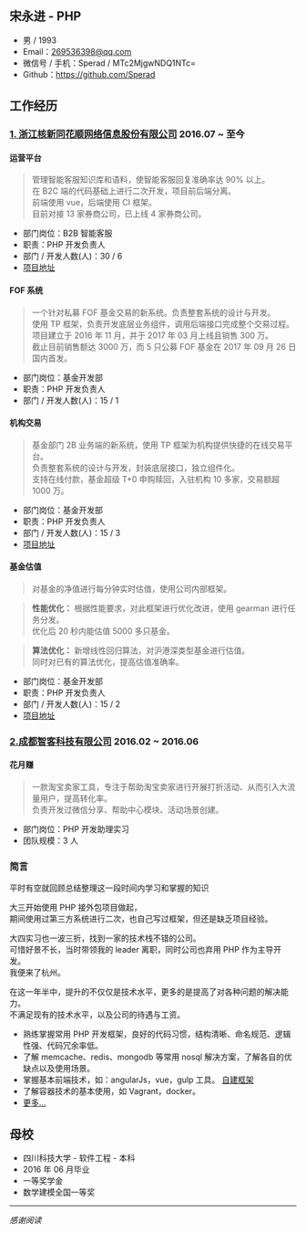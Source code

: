 ## 宋永进 - PHP

- 男 / 1993
- Email：269536398@qq.com
- 微信号 / 手机：Sperad / MTc2MjgwNDQ1NTc=
- Github：https://github.com/Sperad

## 工作经历

### [1. 浙江核新同花顺网络信息股份有限公司](http://www.10jqka.com.cn/) **2016.07 ~ 至今**

#### 运营平台

> 管理智能客服知识库和语料，使智能客服回复准确率达 90% 以上。  
在 B2C 端的代码基础上进行二次开发，项目前后端分离。  
前端使用 vue，后端使用 CI 框架。  
目前对接 13 家券商公司，已上线 4 家券商公司。

- 部门岗位：B2B 智能客服
- 职责：PHP 开发负责人
- 部门 / 开发人数(人)：30 / 6
- [项目地址](https://m.stg.pingan.com/ai/h5/)

#### FOF 系统

> 一个针对私募 FOF 基金交易的新系统。负责整套系统的设计与开发。  
使用 TP 框架，负责开发底层业务组件，调用后端接口完成整个交易过程。  
项目建立于 2016 年 11 月，并于 2017 年 03 月上线且销售 300 万。  
截止目前销售额达 3000 万，而 5 只公募 FOF 基金在 2017 年 09 月 26 日国内首发。

- 部门岗位：基金开发部
- 职责：PHP 开发负责人
- 部门 / 开发人数(人)：15 / 1

#### 机构交易

> 基金部门 2B 业务端的新系统，使用 TP 框架为机构提供快捷的在线交易平台。  
负责整套系统的设计与开发，封装底层接口，独立组件化。  
支持在线付款，基金超级 T+0 申购赎回，入驻机构 10 多家，交易额超 1000 万。


- 部门岗位：基金开发部
- 职责：PHP 开发负责人
- 部门 / 开发人数(人)：15 / 3
- [项目地址](https://yyc.10jqka.com.cn/institution/public/)

#### 基金估值

> 对基金的净值进行每分钟实时估值，使用公司内部框架。

> **性能优化：** 根据性能要求，对此框架进行优化改进，使用 gearman 进行任务分发。  
优化后 20 秒内能估值 5000 多只基金。

> **算法优化：** 新增线性回归算法，对沪港深类型基金进行估值。  
同时对已有的算法优化，提高估值准确率。

- 部门岗位：基金开发部
- 职责：PHP 开发负责人
- 部门 / 开发人数(人)：15 / 2
- [项目地址](http://fund.10jqka.com.cn/001878/)

### [2.成都智客科技有限公司](http://www.zhikr.cn/) **2016.02 ~ 2016.06**

#### 花月赚

> 一款淘宝卖家工具，专注于帮助淘宝卖家进行开展打折活动、从而引入大流量用户，提高转化率。  
负责开发过微信分享、帮助中心模块、活动场景创建。

- 部门岗位：PHP 开发助理实习
- 团队规模：3 人

### 简言

平时有空就回顾总结整理这一段时间内学习和掌握的知识

大三开始使用 PHP 接外包项目做起，  
期间使用过第三方系统进行二次，也自己写过框架，但还是缺乏项目经验。

大四实习也一波三折，找到一家的技术栈不错的公司。  
可惜好景不长，当时带领我的 leader 离职，同时公司也弃用 PHP 作为主导开发。  
我便来了杭州。

在这一年半中，提升的不仅仅是技术水平，更多的是提高了对各种问题的解决能力。   
不满足现有的技术水平，以及公司的待遇与工资。

- 熟练掌握常用 PHP 开发框架，良好的代码习惯，结构清晰、命名规范、逻辑性强、代码冗余率低。
- 了解 memcache、redis、mongodb 等常用 nosql 解决方案，了解各自的优缺点以及使用场景。
- 掌握基本前端技术，如：angularJs，vue，gulp 工具。 [自建框架](https://github.com/Sperad/client)
- 了解容器技术的基本使用，如 Vagrant，docker。
- [更多...](https://github.com/Sperad/learing/tree/dev)

## 母校

- 四川科技大学 - 软件工程 - 本科
- 2016 年 06 月毕业
- 一等奖学金
- 数学建模全国一等奖

---

*感谢阅读*
